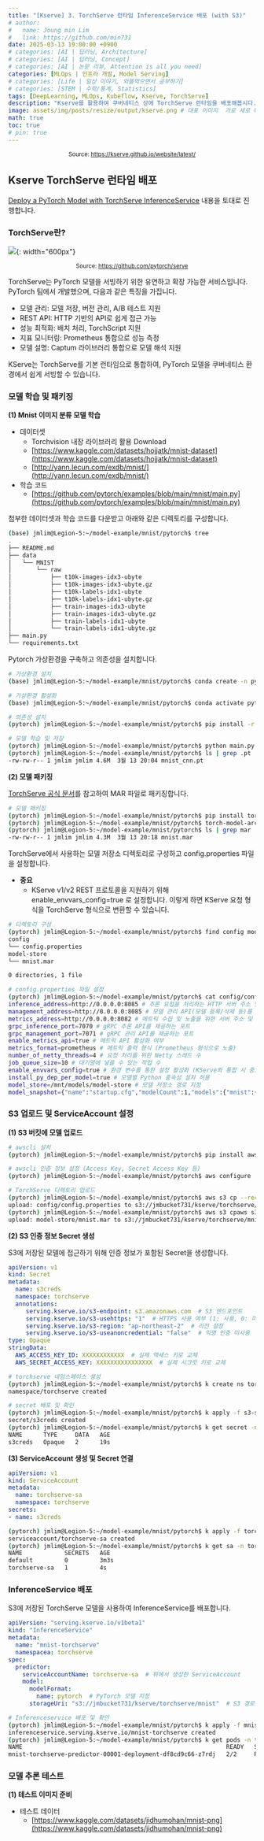 ```yaml
---
title: "[Kserve] 3. TorchServe 런타임 InferenceService 배포 (with S3)"
# author:
#   name: Joung min Lim
#   link: https://github.com/min731
date: 2025-03-13 19:00:00 +0900
# categories: [AI | 딥러닝, Architecture]
# categories: [AI | 딥러닝, Concept]
# categories: [AI | 논문 리뷰, Attention is all you need]
categories: [MLOps | 인프라 개발, Model Serving]
# categories: [Life | 일상 이야기, 와플먹으면서 공부하기]
# categories: [STEM | 수학/통계, Statistics]
tags: [DeepLearning, MLOps, Kubeflow, Kserve, TorchServe]
description: "Kserve를 활용하여 쿠버네티스 상에 TorchServe 런타임을 배포해봅시다."
image: assets/img/posts/resize/output/kserve.png # 대표 이미지  가로 세로 비율 약 1.91:1 (예: 1200×628px)
math: true
toc: true
# pin: true
---
```


<div align="center">
  <small>Source: <a href="https://kserve.github.io/website/latest/">https://kserve.github.io/website/latest/</a></small>
</div>

## Kserve TorchServe 런타임 배포

[Deploy a PyTorch Model with TorchServe InferenceService](https://kserve.github.io/website/latest/modelserving/v1beta1/torchserve/) 내용을 토대로 진행합니다.


### TorchServe란?

![](assets/img/posts/resize/output/torchserve.jpeg){: width="600px"}

<div align="center">
  <small>Source: <a href="https://github.com/pytorch/serve">https://github.com/pytorch/serve</a></small>
</div>

TorchServe는 PyTorch 모델을 서빙하기 위한 유연하고 확장 가능한 서비스입니다. PyTorch 팀에서 개발했으며, 다음과 같은 특징을 가집니다.

- 모델 관리: 모델 저장, 버전 관리, A/B 테스트 지원
- REST API: HTTP 기반의 API로 쉽게 접근 가능
- 성능 최적화: 배치 처리, TorchScript 지원
- 지표 모니터링: Prometheus 통합으로 성능 측정
- 모델 설명: Captum 라이브러리 통합으로 모델 해석 지원

KServe는 TorchServe를 기본 런타임으로 통합하여, PyTorch 모델을 쿠버네티스 환경에서 쉽게 서빙할 수 있습니다.

### 모델 학습 및 패키징

**(1) Mnist 이미지 분류 모델 학습**

- 데이터셋
  - Torchvision 내장 라이브러리 활용 Download
  - [https://www.kaggle.com/datasets/hojjatk/mnist-dataset](https://www.kaggle.com/datasets/hojjatk/mnist-dataset)
  - [http://yann.lecun.com/exdb/mnist/](http://yann.lecun.com/exdb/mnist/)
- 학습 코드
  - [https://github.com/pytorch/examples/blob/main/mnist/main.py](https://github.com/pytorch/examples/blob/main/mnist/main.py)

첨부한 데이터셋과 학습 코드를 다운받고 아래와 같은 디렉토리를 구성합니다.

```bash
(base) jmlim@Legion-5:~/model-example/mnist/pytorch$ tree
.
├── README.md
├── data
│   └── MNIST
│       └── raw
│           ├── t10k-images-idx3-ubyte
│           ├── t10k-images-idx3-ubyte.gz
│           ├── t10k-labels-idx1-ubyte
│           ├── t10k-labels-idx1-ubyte.gz
│           ├── train-images-idx3-ubyte
│           ├── train-images-idx3-ubyte.gz
│           ├── train-labels-idx1-ubyte
│           └── train-labels-idx1-ubyte.gz
├── main.py
└── requirements.txt
```

Pytorch 가상환경을 구축하고 의존성을 설치합니다.

```bash
# 가상환경 설치
(base) jmlim@Legion-5:~/model-example/mnist/pytorch$ conda create -n pytorch python==3.10

# 가상환경 활성화
(base) jmlim@Legion-5:~/model-example/mnist/pytorch$ conda activate pytorch

# 의존성 설치
(pytorch) jmlim@Legion-5:~/model-example/mnist/pytorch$ pip install -r requirements.txt 

# 모델 학습 및 저장
(pytorch) jmlim@Legion-5:~/model-example/mnist/pytorch$ python main.py --save-model
(pytorch) jmlim@Legion-5:~/model-example/mnist/pytorch$ ls | grep .pt
-rw-rw-r-- 1 jmlim jmlim 4.6M  3월 13 20:04 mnist_cnn.pt
```

**(2) 모델 패키징**

[TorchServe 공식 문서](https://github.com/pytorch/serve/blob/master/model-archiver/README.md)를 참고하여 MAR 파일로 패키징합니다.

```bash
# 모델 패키징
(pytorch) jmlim@Legion-5:~/model-example/mnist/pytorch$ pip install torch-model-archiver
(pytorch) jmlim@Legion-5:~/model-example/mnist/pytorch$ torch-model-archiver --model-name mnist --version 1.0 --serialized-file mnist_cnn.pt --handler image_classifier
(pytorch) jmlim@Legion-5:~/model-example/mnist/pytorch$ ls | grep mar
-rw-rw-r-- 1 jmlim jmlim 4.3M  3월 13 20:18 mnist.mar
```

TorchServe에서 사용하는 모델 저장소 디렉토리로 구성하고 config.properties 파일을 설정합니다.

- **중요**
  - KServe v1/v2 REST 프로토콜을 지원하기 위해 enable_envvars_config=true 로 설정합니다. 이렇게 하면 KServe 요청 형식을 TorchServe 형식으로 변환할 수 있습니다.

```bash
# 디렉토리 구성
(pytorch) jmlim@Legion-5:~/model-example/mnist/pytorch$ find config model-store -type d | sort | uniq | xargs tree
config
└── config.properties
model-store
└── mnist.mar

0 directories, 1 file

# config.properties 파일 설정
(pytorch) jmlim@Legion-5:~/model-example/mnist/pytorch$ cat config/config.properties
inference_address=http://0.0.0.0:8085 # 추론 요청을 처리하는 HTTP 서버 주소 및 포트
management_address=http://0.0.0.0:8085 # 모델 관리 API(모델 등록/삭제 등)를 처리하는 서버 주소 및 포트
metrics_address=http://0.0.0.0:8082 # 메트릭 수집 및 노출을 위한 서버 주소 및 포트
grpc_inference_port=7070 # gRPC 추론 API를 제공하는 포트
grpc_management_port=7071 # gRPC 관리 API를 제공하는 포트
enable_metrics_api=true # 메트릭 API 활성화 여부
metrics_format=prometheus # 메트릭 출력 형식 (Prometheus 형식으로 노출)
number_of_netty_threads=4 # 요청 처리를 위한 Netty 스레드 수
job_queue_size=10 # 대기열에 넣을 수 있는 작업 수
enable_envvars_config=true # 환경 변수를 통한 설정 활성화 (KServe와 통합 시 중요)
install_py_dep_per_model=true # 모델별 Python 종속성 설치 허용
model_store=/mnt/models/model-store # 모델 저장소 경로 지정
model_snapshot={"name":"startup.cfg","modelCount":1,"models":{"mnist":{"1.0":{"defaultVersion":true,"marName":"mnist.mar","minWorkers":1,"maxWorkers":5,"batchSize":1,"maxBatchDelay":10,"responseTimeout":120}}}} # mnist 모델의 버전, 작업자 수, 배치 크기 등 정의
```

### S3 업로드 및 ServiceAccount 설정

**(1) S3 버킷에 모델 업로드**

```bash
# awscli 설치
(pytorch) jmlim@Legion-5:~/model-example/mnist/pytorch$ pip install awscli

# awscli 인증 정보 설정 (Access Key, Secret Access Key 등)
(pytorch) jmlim@Legion-5:~/model-example/mnist/pytorch$ aws configure

# TorchServe 디렉토리 업로드
(pytorch) jmlim@Legion-5:~/model-example/mnist/pytorch$ aws s3 cp --recursive config s3://jmbucket731/kserve/torchserve/mnist/config/
upload: config/config.properties to s3://jmbucket731/kserve/torchserve/mnist/config/config.properties
(pytorch) jmlim@Legion-5:~/model-example/mnist/pytorch$ aws s3 cpaws s3 cp --recursive model-store s3://jmbucket731/kserve/torchserve/mnist/model-store/
upload: model-store/mnist.mar to s3://jmbucket731/kserve/torchserve/mnist/model-store/mnist.mar
```

**(2) S3 인증 정보 Secret 생성**

S3에 저장된 모델에 접근하기 위해 인증 정보가 포함된 Secret을 생성합니다.

```yaml
apiVersion: v1
kind: Secret
metadata:
  name: s3creds
  namespace: torchserve
  annotations:
     serving.kserve.io/s3-endpoint: s3.amazonaws.com  # S3 엔드포인트
     serving.kserve.io/s3-usehttps: "1"  # HTTPS 사용 여부 (1: 사용, 0: 미사용)
     serving.kserve.io/s3-region: "ap-northeast-2"  # 리전 설정
     serving.kserve.io/s3-useanoncredential: "false"  # 익명 인증 미사용
type: Opaque
stringData:
  AWS_ACCESS_KEY_ID: XXXXXXXXXXXX  # 실제 액세스 키로 교체
  AWS_SECRET_ACCESS_KEY: XXXXXXXXXXXXXXXX  # 실제 시크릿 키로 교체
```

```bash
# torchserve 네임스페이스 생성
(pytorch) jmlim@Legion-5:~/model-example/mnist/pytorch$ k create ns torchserve
namespace/torchserve created

# secret 배포 및 확인
(pytorch) jmlim@Legion-5:~/model-example/mnist/pytorch$ k apply -f s3-secret.yaml.yaml
secret/s3creds created
(pytorch) jmlim@Legion-5:~/model-example/mnist/pytorch$ k get secret -n torchserve
NAME      TYPE     DATA   AGE
s3creds   Opaque   2      19s
```

**(3) ServiceAccount 생성 및 Secret 연결**

```yaml
apiVersion: v1
kind: ServiceAccount
metadata:
  name: torchserve-sa
  namespace: torchserve
secrets:
- name: s3creds
```

```bash
(pytorch) jmlim@Legion-5:~/model-example/mnist/pytorch$ k apply -f torchserve-sa.yaml
serviceaccount/torchserve-sa created
(pytorch) jmlim@Legion-5:~/model-example/mnist/pytorch$ k get sa -n torchserve
NAME            SECRETS   AGE
default         0         3m3s
torchserve-sa   1         4s
```

### InferenceService 배포

S3에 저장된 TorchServe 모델을 사용하여 InferenceService를 배포합니다.

```yaml
apiVersion: "serving.kserve.io/v1beta1"
kind: "InferenceService"
metadata:
  name: "mnist-torchserve"
  namespacea: torchserve
spec:
  predictor:
    serviceAccountName: torchserve-sa  # 위에서 생성한 ServiceAccount
    model:
      modelFormat:
        name: pytorch  # PyTorch 모델 지정
      storageUri: "s3://jmbucket731/kserve/torchserve/mnist"  # S3 경로
```

```bash
# Inferenceservice 배포 및 확인
(pytorch) jmlim@Legion-5:~/model-example/mnist/pytorch$ k apply -f mnist-torchserve.yaml
inferenceservice.serving.kserve.io/mnist-torchserve created
(pytorch) jmlim@Legion-5:~/model-example/mnist/pytorch$ k get pods -n torchserve
NAME                                                          READY   STATUS    RESTARTS   AGE
mnist-torchserve-predictor-00001-deployment-df8cd9c66-z7rdj   2/2     Running   0          3m20s
```

### 모델 추론 테스트

**(1) 테스트 이미지 준비**

- 테스트 데이터
  - [https://www.kaggle.com/datasets/jidhumohan/mnist-png](https://www.kaggle.com/datasets/jidhumohan/mnist-png)

```python

```